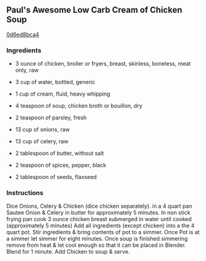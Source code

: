 ## Paul's Awesome Low Carb Cream of Chicken Soup

[0d6ed8bca4](http://www.food.com/recipe/pauls-awesome-low-carb-cream-of-chicken-soup-416761)

### Ingredients

 - 3 ounce of chicken, broiler or fryers, breast, skinless, boneless, meat only, raw

 - 3 cup of water, bottled, generic

 - 1 cup of cream, fluid, heavy whipping

 - 4 teaspoon of soup, chicken broth or bouillon, dry

 - 2 teaspoon of parsley, fresh

 - 13 cup of onions, raw

 - 13 cup of celery, raw

 - 2 tablespoon of butter, without salt

 - 2 teaspoon of spices, pepper, black

 - 2 tablespoon of seeds, flaxseed

### Instructions

Dice Onions, Celery & Chicken (dice chicken separately). in a 4 quart pan Sautee Onion & Celery in butter for approximately 5 minutes. In non stick frying pan cook 3 ounce chicken breast submerged in water until cooked (approximately 5 minutes) Add all ingredients (except chicken) into a the 4 quart pot. Stir ingredients & bring contents of pot to a simmer. Once Pot is at a simmer let simmer for eight minutes. Once soup is finished simmering remove from heat & let cool enough so that it can be placed in Blender. Blend for 1 minute. Add Chicken to soup & serve.